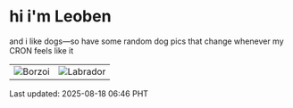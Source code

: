 # hi i'm Leoben

and i like dogs—so have some random dog pics that change whenever my CRON feels like it

|  |  |
|--------|----------|
| ![Borzoi](https://random-dog-vercel.vercel.app/api/random-borzoi?v=1755470768) | ![Labrador](https://random-dog-vercel.vercel.app/api/random-labrador?v=1755470768) |

Last updated: 2025-08-18 06:46 PHT
